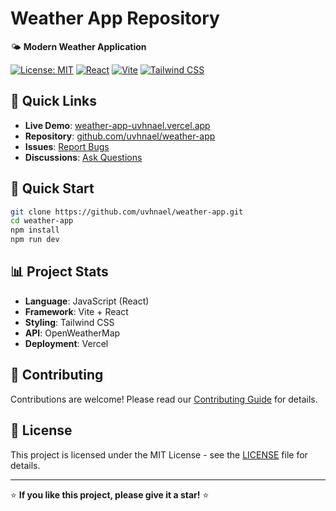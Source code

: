 # Weather App Repository

🌤️ **Modern Weather Application**

[![License: MIT](https://img.shields.io/badge/License-MIT-yellow.svg)](https://opensource.org/licenses/MIT)
[![React](https://img.shields.io/badge/React-19.1.1-blue.svg)](https://reactjs.org/)
[![Vite](https://img.shields.io/badge/Vite-7.1.6-646CFF.svg)](https://vitejs.dev/)
[![Tailwind CSS](https://img.shields.io/badge/Tailwind_CSS-38B2AC?style=flat&logo=tailwind-css&logoColor=white)](https://tailwindcss.com/)

## 🔗 Quick Links

- **Live Demo**: [weather-app-uvhnael.vercel.app](https://weather-app-uvhnael.vercel.app)
- **Repository**: [github.com/uvhnael/weather-app](https://github.com/uvhnael/weather-app)
- **Issues**: [Report Bugs](https://github.com/uvhnael/weather-app/issues)
- **Discussions**: [Ask Questions](https://github.com/uvhnael/weather-app/discussions)

## 🚀 Quick Start

```bash
git clone https://github.com/uvhnael/weather-app.git
cd weather-app
npm install
npm run dev
```

## 📊 Project Stats

- **Language**: JavaScript (React)
- **Framework**: Vite + React
- **Styling**: Tailwind CSS
- **API**: OpenWeatherMap
- **Deployment**: Vercel

## 🤝 Contributing

Contributions are welcome! Please read our [Contributing Guide](./CONTRIBUTING.md) for details.

## 📄 License

This project is licensed under the MIT License - see the [LICENSE](./LICENSE) file for details.

---

⭐ **If you like this project, please give it a star!** ⭐